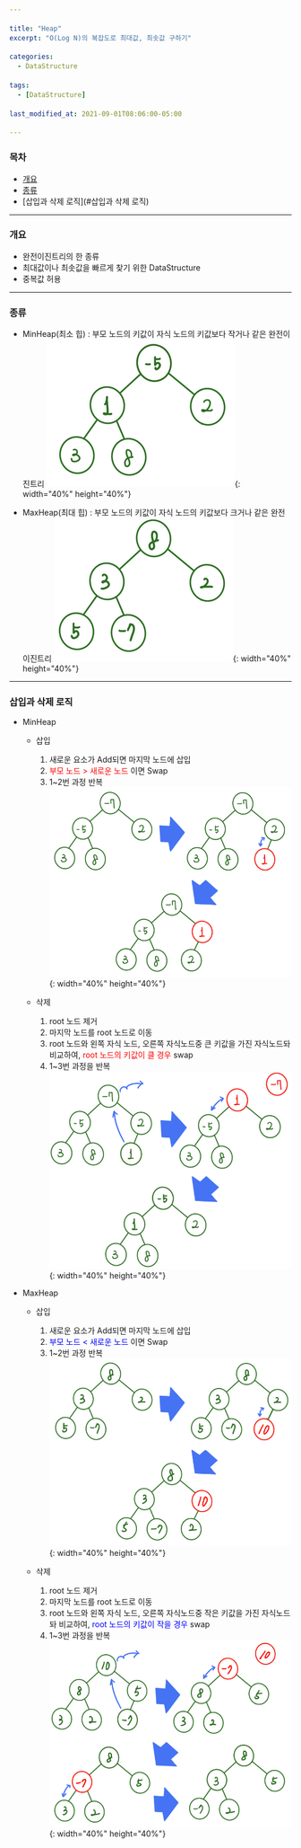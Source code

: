 ```yaml
---

title: "Heap"
excerpt: "O(Log N)의 복잡도로 최대값, 최솟값 구하기" 

categories:
  - DataStructure

tags:
  - [DataStructure]

last_modified_at: 2021-09-01T08:06:00-05:00

---
```


### 목차
  - [개요](#개요)
  - [종류](#종류)
  - [삽입과 삭제 로직](#삽입과 삭제 로직)

---

### 개요
  - 완전이진트리의 한 종류
  - 최대값이나 최솟값을 빠르게 찾기 위한 DataStructure
  - 중복값 허용
  
---

### 종류
  - MinHeap(최소 힙) : 부모 노드의 키값이 자식 노드의 키값보다 작거나 같은 완전이진트리
  ![image](/assets/images/DataStructure/MinHeap.png){: width="40%" height="40%"}  

  - MaxHeap(최대 힙) : 부모 노드의 키값이 자식 노드의 키값보다 크거나 같은 완전이진트리
  ![image](/assets/images/DataStructure/MaxHeap.png){: width="40%" height="40%"}  

---

### 삽입과 삭제 로직
  - MinHeap
    - 삽입
      1. 새로운 요소가 Add되면 마지막 노드에 삽입
      2. <span style="color:red">부모 노드 > 새로운 노드</span> 이면 Swap
      3. 1~2번 과정 반복  
      ![image](/assets/images/DataStructure/MinHeapAdd.png){: width="40%" height="40%"}  
        
    - 삭제
      1. root 노드 제거
      2. 마지막 노드를 root 노드로 이동
      3. root 노드와 왼쪽 자식 노드, 오른쪽 자식노드중 큰 키값을 가진 자식노드돠 비교하여, <span style="color:red">root 노드의 키값이 클 경우</span> swap
      4. 1~3번 과정을 반복  
      ![image](/assets/images/DataStructure/MinHeapRemove.png){: width="40%" height="40%"}  
  
  - MaxHeap
    - 삽입
      1. 새로운 요소가 Add되면 마지막 노드에 삽입
      2. <span style="color:blue">부모 노드 < 새로운 노드</span> 이면 Swap
      3. 1~2번 과정 반복  
      ![image](/assets/images/DataStructure/MaxHeapAdd.png){: width="40%" height="40%"}  


    - 삭제
      1. root 노드 제거
      2. 마지막 노드를 root 노드로 이동
      3. root 노드와 왼쪽 자식 노드, 오른쪽 자식노드중 작은 키값을 가진 자식노드돠 비교하여, <span style="color:blue">root 노드의 키값이 작을  경우</span> swap
      4. 1~3번 과정을 반복  
      ![image](/assets/images/DataStructure/MaxHeapRemove.png){: width="40%" height="40%"}  